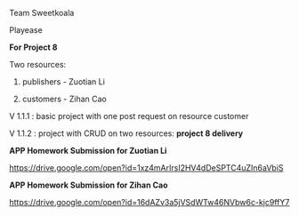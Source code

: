 Team Sweetkoala

Playease



**For Project 8**

Two resources: 

1) publishers - Zuotian Li

2) customers - Zihan Cao



V 1.1.1 : basic project with one post request on resource customer

V 1.1.2 : project with CRUD on two resources: **project 8 delivery**



**APP Homework Submission for Zuotian Li**

https://drive.google.com/open?id=1xz4mArIrsI2HV4dDeSPTC4uZIn6aVbiS

**APP Homework Submission for Zihan Cao**

https://drive.google.com/open?id=16dAZv3a5jVSdWTw46NVbw6c-kjc9ffY7